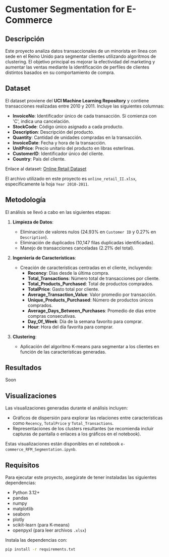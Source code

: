 # Customer Segmentation for E-Commerce

## Descripción
Este proyecto analiza datos transaccionales de un minorista en línea con sede en el Reino Unido para segmentar clientes utilizando algoritmos de clustering. El objetivo principal es mejorar la efectividad del marketing y aumentar las ventas mediante la identificación de perfiles de clientes distintos basados en su comportamiento de compra.

## Dataset
El dataset proviene del **UCI Machine Learning Repository** y contiene transacciones realizadas entre 2010 y 2011. Incluye las siguientes columnas:

- **InvoiceNo**: Identificador único de cada transacción. Si comienza con 'C', indica una cancelación.
- **StockCode**: Código único asignado a cada producto.
- **Description**: Descripción del producto.
- **Quantity**: Cantidad de unidades compradas en la transacción.
- **InvoiceDate**: Fecha y hora de la transacción.
- **UnitPrice**: Precio unitario del producto en libras esterlinas.
- **CustomerID**: Identificador único del cliente.
- **Country**: País del cliente.

Enlace al dataset: [Online Retail Dataset](https://archive.ics.uci.edu/ml/datasets/online+retail)

El archivo utilizado en este proyecto es `online_retail_II.xlsx`, específicamente la hoja `Year 2010-2011`.

## Metodología
El análisis se llevó a cabo en las siguientes etapas:

1. **Limpieza de Datos**:
   - Eliminación de valores nulos (24.93% en `Customer ID` y 0.27% en `Description`).
   - Eliminación de duplicados (10,147 filas duplicadas identificadas).
   - Manejo de transacciones canceladas (2.21% del total).

2. **Ingeniería de Características**:
   - Creación de características centradas en el cliente, incluyendo:
     - **Recency**: Días desde la última compra.
     - **Total_Transactions**: Número total de transacciones por cliente.
     - **Total_Products_Purchased**: Total de productos comprados.
     - **TotalPrice**: Gasto total por cliente.
     - **Average_Transaction_Value**: Valor promedio por transacción.
     - **Unique_Products_Purchased**: Número de productos únicos comprados.
     - **Average_Days_Between_Purchases**: Promedio de días entre compras consecutivas.
     - **Day_Of_Week**: Día de la semana favorito para comprar.
     - **Hour**: Hora del día favorita para comprar.

3. **Clustering**:
   - Aplicación del algoritmo K-means para segmentar a los clientes en función de las características generadas.

## Resultados
Soon

## Visualizaciones
Las visualizaciones generadas durante el análisis incluyen:
- Gráficos de dispersión para explorar las relaciones entre características como `Recency`, `TotalPrice` y `Total_Transactions`.
- Representaciones de los clusters resultantes (se recomienda incluir capturas de pantalla o enlaces a los gráficos en el notebook).

Estas visualizaciones están disponibles en el notebook `e-commerce_RFM_Segmentation.ipynb`.

## Requisitos
Para ejecutar este proyecto, asegúrate de tener instaladas las siguientes dependencias:
- Python 3.12+
- pandas
- numpy
- matplotlib
- seaborn
- plotly
- scikit-learn (para K-means)
- openpyxl (para leer archivos `.xlsx`)

Instala las dependencias con:
```bash
pip install -r requirements.txt
